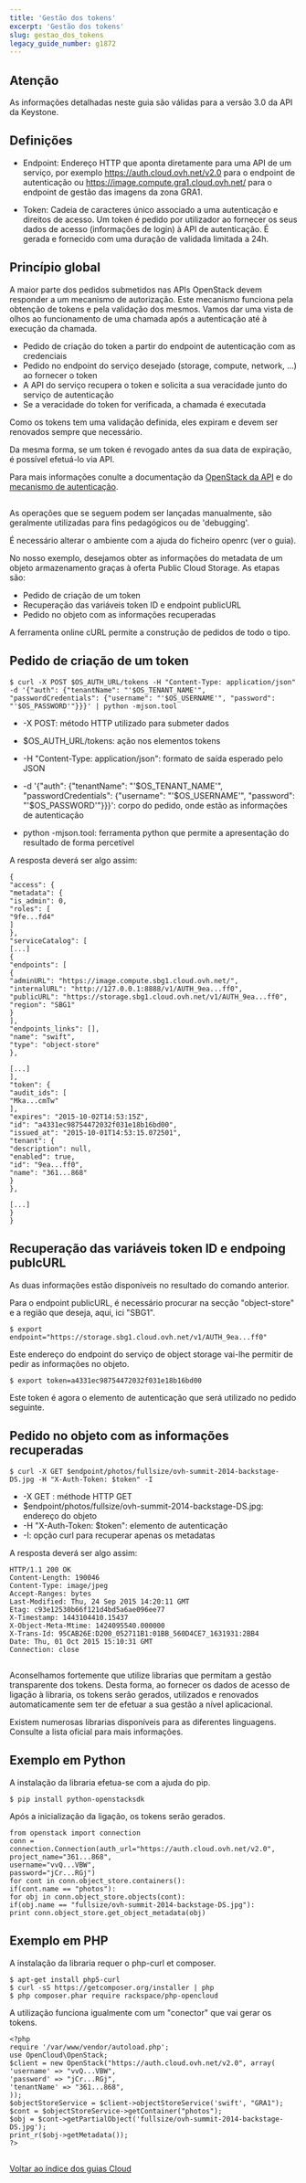 ```yaml
---
title: 'Gestão dos tokens'
excerpt: 'Gestão dos tokens'
slug: gestao_dos_tokens
legacy_guide_number: g1872
---
```


## 

## Atenção
As informações detalhadas neste guia são válidas para a versão 3.0 da API da Keystone.


## Definições

- Endpoint: Endereço HTTP que aponta diretamente para uma API de um serviço, por exemplo https://auth.cloud.ovh.net/v2.0 para o endpoint de autenticação ou https://image.compute.gra1.cloud.ovh.net/ para o endpoint de gestão das imagens da zona GRA1.

- Token: Cadeia de caracteres único associado a uma autenticação e direitos de acesso. Um token é pedido por utilizador ao fornecer os seus dados de acesso (informações de login) à API de autenticação. É gerada e fornecido com uma duração de validada limitada a 24h.




## Princípio global
A maior parte dos pedidos submetidos nas APIs OpenStack devem responder a um mecanismo de autorização. Este mecanismo funciona pela obtenção de tokens e pela validação dos mesmos. Vamos dar uma vista de olhos ao funcionamento de uma chamada após a autenticação até à execução da chamada.

- Pedido de criação do token a partir do endpoint de autenticação com as credenciais
- Pedido no endpoint do serviço desejado (storage, compute, network, ...) ao fornecer o token
- A API do serviço recupera o token e solicita a sua veracidade junto do serviço de autenticação
- Se a veracidade do token for verificada, a chamada é executada


Como os tokens tem uma validação definida, eles expiram e devem ser renovados sempre que necessário.

Da mesma forma, se um token é revogado antes da sua data de expiração, é possível efetuá-lo via API.

Para mais informações conulte a documentação da [OpenStack da API](http://docs.openstack.org/api/quick-start/content/) e do [mecanismo de autenticação](http://docs.openstack.org/kilo/install-guide/install/apt/content/keystone-concepts.html).


## 
As operações que se seguem podem ser lançadas manualmente, são geralmente utilizadas para fins pedagógicos ou de 'debugging'.

É necessário alterar o ambiente com a ajuda do ficheiro openrc (ver o guia).

No nosso exemplo, desejamos obter as informações do metadata de um objeto armazenamento graças à oferta Public Cloud Storage. As etapas são:


- Pedido de criação de um token
- Recuperação das variáveis token ID e endpoint publicURL
- Pedido no objeto com as informações recuperadas


A ferramenta online cURL permite a construção de pedidos de todo o tipo.


## Pedido de criação de um token

```
$ curl -X POST $OS_AUTH_URL/tokens -H "Content-Type: application/json" -d '{"auth": {"tenantName": "'$OS_TENANT_NAME'", "passwordCredentials": {"username": "'$OS_USERNAME'", "password": "'$OS_PASSWORD'"}}}' | python -mjson.tool
```



- -X POST: método HTTP utilizado para submeter dados

- $OS_AUTH_URL/tokens: ação nos elementos tokens

- -H "Content-Type: application/json": formato de saída esperado pelo JSON

- -d '{"auth": {"tenantName": "'$OS_TENANT_NAME'", "passwordCredentials": {"username": "'$OS_USERNAME'", "password": "'$OS_PASSWORD'"}}}': corpo do pedido, onde estão as informações de autenticação

- python -mjson.tool: ferramenta python que permite a apresentação do resultado de forma percetível


A resposta deverá ser algo assim:


```
{
"access": {
"metadata": {
"is_admin": 0,
"roles": [
"9fe...fd4"
]
},
"serviceCatalog": [
[...]
{
"endpoints": [
{
"adminURL": "https://image.compute.sbg1.cloud.ovh.net/",
"internalURL": "http://127.0.0.1:8888/v1/AUTH_9ea...ff0",
"publicURL": "https://storage.sbg1.cloud.ovh.net/v1/AUTH_9ea...ff0",
"region": "SBG1"
}
],
"endpoints_links": [],
"name": "swift",
"type": "object-store"
},

[...]
],
"token": {
"audit_ids": [
"Mka...cmTw"
],
"expires": "2015-10-02T14:53:15Z",
"id": "a4331ec98754472032f031e18b16bd00",
"issued_at": "2015-10-01T14:53:15.072501",
"tenant": {
"description": null,
"enabled": true,
"id": "9ea...ff0",
"name": "361...868"
}
},

[...]
}
}
```




## Recuperação das variáveis token ID e endpoing publcURL
As duas informações estão disponíveis no resultado do comando anterior.

Para o endpoint publicURL, é necessário procurar na secção "object-store" e a região que deseja, aqui, ici "SBG1".


```
$ export endpoint="https://storage.sbg1.cloud.ovh.net/v1/AUTH_9ea...ff0"
```


Este endereço do endpoint do serviço de object storage vai-lhe permitir de pedir as informações no objeto.


```
$ export token=a4331ec98754472032f031e18b16bd00
```


Este token é agora o elemento de autenticação que será utilizado no pedido seguinte.


## Pedido no objeto com as informações recuperadas

```
$ curl -X GET $endpoint/photos/fullsize/ovh-summit-2014-backstage-DS.jpg -H "X-Auth-Token: $token" -I
```



- -X GET : méthode HTTP GET
- $endpoint/photos/fullsize/ovh-summit-2014-backstage-DS.jpg: endereço do objeto
- -H "X-Auth-Token: $token": elemento de autenticação
- -I: opção curl para recuperar apenas os metadatas


A resposta deverá ser algo assim:


```
HTTP/1.1 200 OK
Content-Length: 190046
Content-Type: image/jpeg
Accept-Ranges: bytes
Last-Modified: Thu, 24 Sep 2015 14:20:11 GMT
Etag: c93e12530b66f121d4bd5a6ae096ee77
X-Timestamp: 1443104410.15437
X-Object-Meta-Mtime: 1424095540.000000
X-Trans-Id: 95CAB26E:D200_052711B1:01BB_560D4CE7_1631931:2BB4
Date: Thu, 01 Oct 2015 15:10:31 GMT
Connection: close
```




## 
Aconselhamos fortemente que utilize librarias que permitam a gestão transparente dos tokens. Desta forma, ao fornecer os dados de acesso de ligação à libraria, os tokens serão gerados, utilizados e renovados automaticamente sem ter de efetuar a sua gestão a nível aplicacional.

Existem numerosas librarias disponíveis para as diferentes linguagens. Consulte a lista oficial para mais informações.


## Exemplo em Python
A instalação da libraria efetua-se com a ajuda do pip.

```
$ pip install python-openstacksdk
```


Após a inicialização da ligação, os tokens serão gerados.

```
from openstack import connection
conn = connection.Connection(auth_url="https://auth.cloud.ovh.net/v2.0",
project_name="361...868",
username="vvQ...VBW",
password="jCr...RGj")
for cont in conn.object_store.containers():
if(cont.name == "photos"):
for obj in conn.object_store.objects(cont):
if(obj.name == "fullsize/ovh-summit-2014-backstage-DS.jpg"):
print conn.object_store.get_object_metadata(obj)
```




## Exemplo em PHP
A instalação da libraria requer o php-curl et composer.


```
$ apt-get install php5-curl
$ curl -sS https://getcomposer.org/installer | php
$ php composer.phar require rackspace/php-opencloud
```


A utilização funciona igualmente com um "conector" que vai gerar os tokens.


```
<?php
require '/var/www/vendor/autoload.php';
use OpenCloud\OpenStack;
$client = new OpenStack("https://auth.cloud.ovh.net/v2.0", array(
'username' => "vvQ...VBW",
'password' => "jCr...RGj",
'tenantName' => "361...868",
));
$objectStoreService = $client->objectStoreService('swift', "GRA1");
$cont = $objectStoreService->getContainer("photos");
$obj = $cont->getPartialObject('fullsize/ovh-summit-2014-backstage-DS.jpg');
print_r($obj->getMetadata());
?>
```




## 
[Voltar ao índice dos guias Cloud]({legacy}1785)

